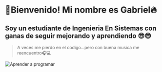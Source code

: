 
# 👋**Bienvenido! Mi nombre es Gabriel**🔥

## Soy un estudiante de Ingenieria En Sistemas con ganas de seguir mejorando y aprendiendo 😎😎
<blockquote>
  <p>A veces me pierdo en el codigo...pero con buena musica me reencuentro🎧💻</p>
</blockquote>

![Aprender a programar](https://nocodestartup.io/wp-content/uploads/2023/09/aprender-a-programar.png)
